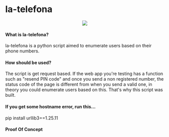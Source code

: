 # la-telefona
<p align="center">
<img src="https://user-images.githubusercontent.com/78124142/172986719-cf6213c1-1241-4b84-9552-42c97ac99e60.gif" />
</p>

#### What is la-telefona?
la-telefona is a python script aimed to enumerate users based on their phone numbers.

#### How should be used?
The script is get request based. If the web app you're testing has a function such as "resend PIN code" and once you send a non registered number, the status code of the page is different from when you send a valid one, in theory you could enumerate users based on this. That's why this script was built.

#### If you get some hostname error, run this...
  pip install urllib3==1.25.11


#### Proof Of Concept

<p align="center">
 
</p>
